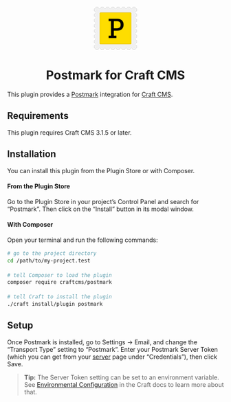<p align="center"><img src="./src/icon.svg" width="100" height="100" alt="Postmark icon"></p>

<h1 align="center">Postmark for Craft CMS</h1>

This plugin provides a [Postmark](http://www.postmarkapp.com/) integration for [Craft CMS](https://craftcms.com/).

## Requirements

This plugin requires Craft CMS 3.1.5 or later.

## Installation

You can install this plugin from the Plugin Store or with Composer.

#### From the Plugin Store

Go to the Plugin Store in your project’s Control Panel and search for “Postmark”. Then click on the “Install” button in its modal window.

#### With Composer

Open your terminal and run the following commands:

```bash
# go to the project directory
cd /path/to/my-project.test

# tell Composer to load the plugin
composer require craftcms/postmark

# tell Craft to install the plugin
./craft install/plugin postmark
```

## Setup

Once Postmark is installed, go to Settings → Email, and change the “Transport Type” setting to “Postmark”. Enter your Postmark Server Token (which you can get from your [server](https://account.postmarkapp.com/servers/) page under “Credentials”), then click Save.

> **Tip:** The Server Token setting can be set to an environment variable. See [Environmental Configuration](https://docs.craftcms.com/v3/config/environments.html) in the Craft docs to learn more about that.
